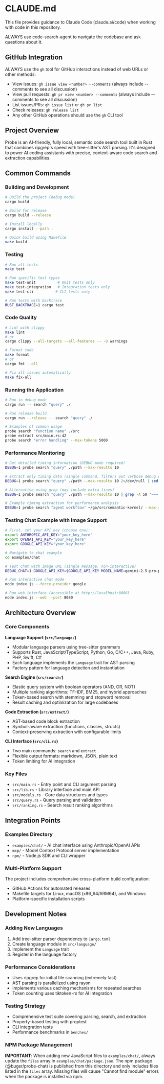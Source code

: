 # CLAUDE.md

This file provides guidance to Claude Code (claude.ai/code) when working with code in this repository.

ALWAYS use code-search-agent to navigate the codebase and ask questions about it.

## GitHub Integration

ALWAYS use the `gh` tool for GitHub interactions instead of web URLs or other methods:
- View issues: `gh issue view <number> --comments` (always include --comments to see all discussion)
- View pull requests: `gh pr view <number> --comments` (always include --comments to see all discussion)
- List issues/PRs: `gh issue list` or `gh pr list`
- Check releases: `gh release list`
- Any other GitHub operations should use the `gh` CLI tool

## Project Overview

Probe is an AI-friendly, fully local, semantic code search tool built in Rust that combines ripgrep's speed with tree-sitter's AST parsing. It's designed to power AI coding assistants with precise, context-aware code search and extraction capabilities.

## Common Commands

### Building and Development
```bash
# Build the project (debug mode)
cargo build

# Build for release
cargo build --release

# Install locally
cargo install --path .

# Quick build using Makefile
make build
```

### Testing
```bash
# Run all tests
make test

# Run specific test types
make test-unit          # Unit tests only
make test-integration   # Integration tests only
make test-cli          # CLI tests only

# Run tests with backtrace
RUST_BACKTRACE=1 cargo test
```

### Code Quality
```bash
# Lint with clippy
make lint
# or
cargo clippy --all-targets --all-features -- -D warnings

# Format code
make format
# or
cargo fmt --all

# Fix all issues automatically
make fix-all
```

### Running the Application
```bash
# Run in debug mode
cargo run -- search "query" ./

# Run release build
cargo run --release -- search "query" ./

# Examples of common usage
probe search "function name" ./src
probe extract src/main.rs:42
probe search "error handling" --max-tokens 5000
```

### Performance Monitoring
```bash
# Get detailed timing information (DEBUG mode required)
DEBUG=1 probe search "query" ./path --max-results 10

# Extract only timing data (single command, filters out verbose debug output)
DEBUG=1 probe search "query" ./path --max-results 10 2>/dev/null | sed -n '/=== SEARCH TIMING INFORMATION ===/,/====================================/p'

# Alternative using grep (may include extra lines)
DEBUG=1 probe search "query" ./path --max-results 10 | grep -A 50 "=== SEARCH TIMING INFORMATION ==="

# Example timing extraction for performance analysis
DEBUG=1 probe search "agent workflow" ~/go/src/semantic-kernel/ --max-results 10 --timeout 120 2>/dev/null | sed -n '/=== SEARCH TIMING INFORMATION ===/,/====================================/p'
```

### Testing Chat Example with Image Support
```bash
# First, set your API key (choose one):
export ANTHROPIC_API_KEY="your_key_here"
export OPENAI_API_KEY="your_key_here" 
export GOOGLE_API_KEY="your_key_here"

# Navigate to chat example
cd examples/chat

# Test chat with image URL (single message, non-interactive)
DEBUG_CHAT=1 GOOGLE_API_KEY=$GOOGLE_API_KEY MODEL_NAME=gemini-2.5-pro-preview-06-05 node index.js --force-provider google -m "Do you see whats on the image here https://github.com/user-attachments/assets/6c1292af-3e0b-4f45-8ef9-609102dea5fb"

# Run interactive chat mode
node index.js --force-provider google

# Run web interface (accessible at http://localhost:8080)
node index.js --web --port 8080
```

## Architecture Overview

### Core Components

**Language Support (`src/language/`)**
- Modular language parsers using tree-sitter grammars
- Supports Rust, JavaScript/TypeScript, Python, Go, C/C++, Java, Ruby, PHP, Swift, C#
- Each language implements the `Language` trait for AST parsing
- Factory pattern for language detection and instantiation

**Search Engine (`src/search/`)**
- Elastic query system with boolean operators (AND, OR, NOT)
- Multiple ranking algorithms: TF-IDF, BM25, and hybrid approaches
- Token-based search with stemming and stopword removal
- Result caching and optimization for large codebases

**Code Extraction (`src/extract/`)**
- AST-based code block extraction
- Symbol-aware extraction (functions, classes, structs)
- Context-preserving extraction with configurable limits

**CLI Interface (`src/cli.rs`)**
- Two main commands: `search` and `extract`
- Flexible output formats: markdown, JSON, plain text
- Token limiting for AI integration

### Key Files
- `src/main.rs` - Entry point and CLI argument parsing
- `src/lib.rs` - Library interface and main API
- `src/models.rs` - Core data structures and types
- `src/query.rs` - Query parsing and validation
- `src/ranking.rs` - Search result ranking algorithms

## Integration Points

### Examples Directory
- `examples/chat/` - AI chat interface using Anthropic/OpenAI APIs
- `mcp/` - Model Context Protocol server implementation
- `npm/` - Node.js SDK and CLI wrapper

### Multi-Platform Support
The project includes comprehensive cross-platform build configuration:
- GitHub Actions for automated releases
- Makefile targets for Linux, macOS (x86_64/ARM64), and Windows
- Platform-specific installation scripts

## Development Notes

### Adding New Languages
1. Add tree-sitter parser dependency to `Cargo.toml`
2. Create language module in `src/language/`
3. Implement the `Language` trait
4. Register in the language factory

### Performance Considerations
- Uses ripgrep for initial file scanning (extremely fast)
- AST parsing is parallelized using rayon
- Implements various caching mechanisms for repeated searches
- Token counting uses tiktoken-rs for AI integration

### Testing Strategy
- Comprehensive test suite covering parsing, search, and extraction
- Property-based testing with proptest
- CLI integration tests
- Performance benchmarks in `benches/`

### NPM Package Management
**IMPORTANT**: When adding new JavaScript files to `examples/chat/`, always update the `files` array in `examples/chat/package.json`. The npm package (@buger/probe-chat) is published from this directory and only includes files listed in the `files` array. Missing files will cause "Cannot find module" errors when the package is installed via npm.
